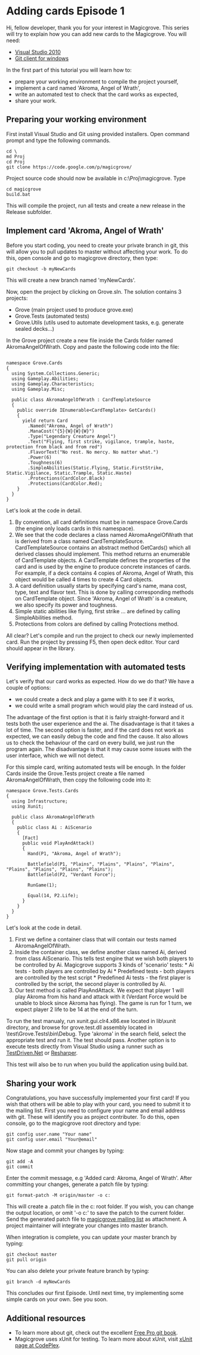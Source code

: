# Adding cards Episode 1 #

Hi, fellow developer, thank you for your interest in Magicgrove.
This series will try to explain how you can add new cards to the Magicgrove. You will need:

  * [Visual Studio 2010](http://www.microsoft.com/visualstudio/eng/downloads#d-2010-express)
  * [Git client for windows](http://code.google.com/p/msysgit/downloads/list?q=full+installer+official+git)

In the first part of this tutorial you will learn how to:

  * prepare your working environment to compile the project yourself,
  * implement a card named 'Akroma, Angel of Wrath',
  * write an automated test to check that the card works as expected,
  * share your work.

## Preparing your working environment ##

First install Visual Studio and Git using provided installers.
Open command prompt and type the following commands.

```
cd \
md Proj
cd Proj
git clone https://code.google.com/p/magicgrove/

```

Project source code should now be available in c:\Proj\magicgrove. Type

```
cd magicgrove
build.bat
```

This will compile the project, run all tests and create a new release in the Release subfolder.

## Implement card 'Akroma, Angel of Wrath' ##

Before you start coding, you need to create your private branch in git, this will allow you to pull updates to master without affecting your work. To do this, open console and go to magicgrove directory, then type:

```
git checkout -b myNewCards
```

This will create a new branch named 'myNewCards'.

Now, open the project by clicking on Grove.sln. The solution contains 3 projects:

  * Grove (main project used to produce grove.exe)
  * Grove.Tests (automated tests)
  * Grove.Utils (utils used to automate development tasks, e.g. generate sealed decks...)

In the Grove project create a new file inside the Cards folder named AkromaAngelOfWrath. Copy and paste the following code into the file:

```

namespace Grove.Cards
{
  using System.Collections.Generic;
  using Gameplay.Abilities;
  using Gameplay.Characteristics;
  using Gameplay.Misc;

  public class AkromaAngelOfWrath : CardTemplateSource
  {
    public override IEnumerable<CardTemplate> GetCards()
    {
      yield return Card
        .Named("Akroma, Angel of Wrath")
        .ManaCost("{5}{W}{W}{W}")
        .Type("Legendary Creature Angel")
        .Text("Flying, first strike, vigilance, trample, haste, protection from black and from red")
        .FlavorText("No rest. No mercy. No matter what.")
        .Power(6)
        .Toughness(6)
        .SimpleAbilities(Static.Flying, Static.FirstStrike, Static.Vigilance, Static.Trample, Static.Haste)
        .Protections(CardColor.Black)
        .Protections(CardColor.Red);
    }
  }
}

```

Let's look at the code in detail.

  1. By convention, all card definitions must be in namespace Grove.Cards (the engine only loads cards in this namespace).
  1. We see that the code declares a class named AkromaAngelOfWrath that is derived from a class named CardTemplateSource. CardTemplateSource contains an abstract method GetCards() which all derived classes should implement. This method returns an enumerable of CardTemplate objects. A CardTemplate defines the properties of the card and is used by the engine to produce concrete instances of cards. For example, if a deck contains 4 copies of Akroma, Angel of Wrath, this object would be called 4 times to create 4 Card objects.
  1. A card definition usually starts by specifying card's name, mana cost, type, text and flavor text. This is done by calling corresponding methods on CardTemplate object. Since 'Akroma, Angel of Wrath' is a creature, we also specify its power and toughness.
  1. Simple static abilities like flying, first strike ... are defined by calling SimpleAbilities method.
  1. Protections from colors are defined by calling Protections method.

All clear? Let's compile and run the project to check our newly implemented card. Run the project by pressing F5, then open deck editor. Your card should appear in the library.

## Verifying implementation with automated tests ##

Let's verify that our card works as expected. How do we do that? We have a couple of options:

  * we could create a deck and play a game with it to see if it works,
  * we could write a small program which would play the card instead of us.

The advantage of the first option is that it is fairly straight-forward and it tests both the user experience and the ai. The disadvantage is that it takes a lot of time. The second option is faster, and if the card does not work as expected, we can easily debug the code and find the cause. It also allows us to check the behaviour of the card on every build, we just run the program again. The disadvantage is that it may cause some issues with the user interface, which we will not detect.

For this simple card, writing automated tests will be enough. In the folder Cards inside the Grove.Tests project create a file named AkromaAngelOfWrath, then copy the following code into it:

```
namespace Grove.Tests.Cards
{
  using Infrastructure;
  using Xunit;

  public class AkromaAngelOfWrath
  {
    public class Ai : AiScenario
    {
      [Fact]
      public void PlayAndAttack()
      {
        Hand(P1, "Akroma, Angel of Wrath");
        
        Battlefield(P1, "Plains", "Plains", "Plains", "Plains", "Plains", "Plains", "Plains", "Plains");
        Battlefield(P2, "Verdant Force");

        RunGame(1);

        Equal(14, P2.Life);
      }
    }
  }
}
```

Let's look at the code in detail.

  1. First we define a container class that will contain our tests named AkromaAngelOfWrath.
  1. Inside the container class, we define another class named Ai, derived from class AiScenario. This tells test engine that we wish both players to be controlled by Ai. Magicgrove supports 3 kinds of 'scenario' tests:
    * Ai tests - both players are controlled by Ai
    * Predefined tests - both players are controlled by the test script
    * Predefined Ai tests - the first player is controlled by the script, the second player is controlled by Ai.
  1. Our test method is called PlayAndAttack. We expect that player 1 will play Akroma from his hand and attack with it (Verdant Force would be unable to block since Akroma has flying). The game is run for 1 turn, we expect player 2 life to be 14 at the end of the turn.

To run the test manualy, run xunit.gui.clr4.x86.exe located in lib\xunit directory, and browse for grove.test.dll assembly located in \test\Grove.Tests\bin\Debug. Type 'akroma' in the search field, select the appropriate test and run it. The test should pass. Another option is to execute tests directly from Visual Studio using a runner such as [TestDriven.Net](http://www.testdriven.net/quickstart.aspx) or [Resharper](https://www.jetbrains.com/resharper/).

This test will also be to run when you build the application using build.bat.

## Sharing your work ##
Congratulations, you have successfully implemented your first card! If you wish that others will be able to play with your card, you need to submit it to the mailing list.
First you need to configure your name and email address with git. These will identify you as project contributer. To do this, open console, go to the magicgrove root directory and type:

```
git config user.name "Your name"
git config user.email "Your@email"
```

Now stage and commit your changes by typing:

```
git add -A
git commit
```

Enter the commit message, e.g 'Added card: Akroma, Angel of Wrath'. After committing your changes, generate a patch file by typing:


```
git format-patch -M origin/master -o c:
```

This will create a .patch file in the c: root folder. If you wish, you can change the output location, or omit '-o c:' to save the patch to the current folder. Send the generated patch file to [magicgrove mailing list](mailto:magicgrove@googlegroups.com) as attachment. A project maintainer will integrate your changes into master branch.

When integration is complete, you can update your master branch by typing:

```
git checkout master
git pull origin
```

You can also delete your private feature branch by typing:

```
git branch -d myNewCards
```

This concludes our first Episode. Until next time, try implementing some simple cards on your own. See you soon.

## Additional resources ##
  * To learn more about git, check out the excellent [Free Pro git book](http://git-scm.com/book).
  * Magicgrove uses xUnit for testing. To learn more about xUnit, visit [xUnit page at CodePlex](https://xunit.codeplex.com/).